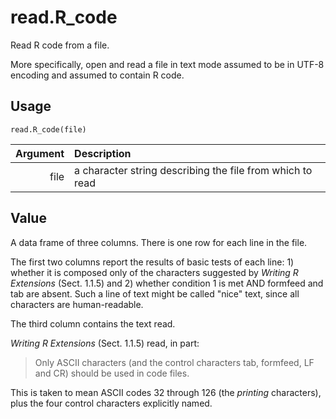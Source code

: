 read.R_code
===========

Read R code from a file.

More specifically, open and read a file in text mode assumed to be in UTF-8 encoding and assumed to contain R code.

Usage
-----

    read.R_code(file)
    
| Argument | Description                                               |
| -------: | :-------------------------------------------------------- |
|     file | a character string describing the file from which to read |

Value
-----

A data frame of three columns.
There is one row for each line in the file.

The first two columns report the results of basic tests of each line: 1)
whether it is composed only of the characters suggested by
_Writing R Extensions_ (Sect. 1.1.5)
and 2) whether condition 1 is met AND formfeed and tab are absent.
Such a line of text might be called "nice" text, since all characters are human-readable.

The third column contains the text read.

_Writing R Extensions_ (Sect. 1.1.5) read, in part:

> Only ASCII characters (and the control characters tab,
> formfeed, LF and CR) should be used in code files.

This is taken to mean ASCII codes 32 through 126
(the _printing_ characters), plus the four control characters explicitly named.
